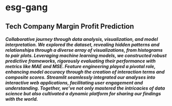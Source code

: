 # esg-gang
## Tech Company Margin Profit Prediction
##### Collaborative journey through data analysis, visualization, and model interpretation. We explored the dataset, revealing hidden patterns and relationships through a diverse array of visualizations, from histograms to pair plots. Leveraging machine learning models, we constructed robust predictive frameworks, rigorously evaluating their performance with metrics like MAE and MSE. Feature engineering played a pivotal role, enhancing model accuracy through the creation of interaction terms and composite scores. Streamlit seamlessly integrated our analyses into interactive web applications, facilitating user engagement and understanding. Together, we've not only mastered the intricacies of data science but also cultivated a dynamic platform for sharing our findings with the world.
